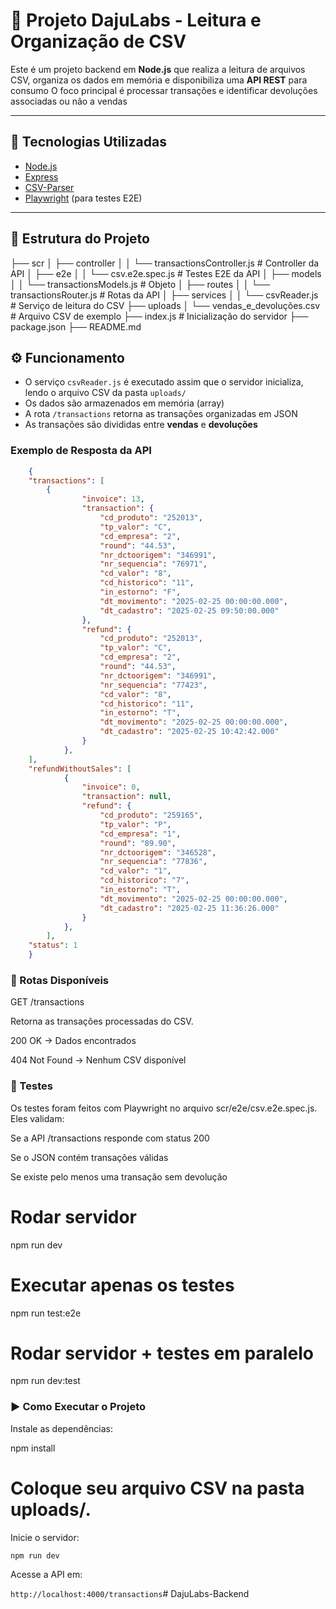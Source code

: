 # 📌 Projeto DajuLabs - Leitura e Organização de CSV

Este é um projeto backend em **Node.js** que realiza a leitura de arquivos CSV, organiza os dados em memória e disponibiliza uma **API REST** para consumo 
O foco principal é processar transações e identificar devoluções associadas ou não a vendas

---

## 🚀 Tecnologias Utilizadas

- [Node.js](https://nodejs.org/)  
- [Express](https://expressjs.com/)  
- [CSV-Parser](https://www.npmjs.com/package/csv-parser)  
- [Playwright](https://playwright.dev/) (para testes E2E)

---

## 📂 Estrutura do Projeto


├── scr
│ ├── controller
│ │ └── transactionsController.js # Controller da API
│ ├── e2e
│ │ └── csv.e2e.spec.js # Testes E2E da API
│ ├── models
│ │ └── transactionsModels.js # Objeto
│ ├── routes
│ │ └── transactionsRouter.js # Rotas da API
│ ├── services
│ │ └── csvReader.js # Serviço de leitura do CSV
├── uploads
│ └── vendas_e_devoluções.csv # Arquivo CSV de exemplo
├── index.js # Inicialização do servidor
├── package.json
├── README.md


## ⚙️ Funcionamento

- O serviço `csvReader.js` é executado assim que o servidor inicializa, lendo o arquivo CSV da pasta `uploads/` 
- Os dados são armazenados em memória (array) 
- A rota `/transactions` retorna as transações organizadas em JSON 
- As transações são divididas entre **vendas** e **devoluções** 

### Exemplo de Resposta da API

```json
    {
    "transactions": [
        {
                "invoice": 13,
                "transaction": {
                    "cd_produto": "252013",
                    "tp_valor": "C",
                    "cd_empresa": "2",
                    "round": "44.53",
                    "nr_dctoorigem": "346991",
                    "nr_sequencia": "76971",
                    "cd_valor": "8",
                    "cd_historico": "11",
                    "in_estorno": "F",
                    "dt_movimento": "2025-02-25 00:00:00.000",
                    "dt_cadastro": "2025-02-25 09:50:00.000"
                },
                "refund": {
                    "cd_produto": "252013",
                    "tp_valor": "C",
                    "cd_empresa": "2",
                    "round": "44.53",
                    "nr_dctoorigem": "346991",
                    "nr_sequencia": "77423",
                    "cd_valor": "8",
                    "cd_historico": "11",
                    "in_estorno": "T",
                    "dt_movimento": "2025-02-25 00:00:00.000",
                    "dt_cadastro": "2025-02-25 10:42:42.000"
                }
            },
    ],
    "refundWithoutSales": [
            {
                "invoice": 0,
                "transaction": null,
                "refund": {
                    "cd_produto": "259165",
                    "tp_valor": "P",
                    "cd_empresa": "1",
                    "round": "89.90",
                    "nr_dctoorigem": "346528",
                    "nr_sequencia": "77836",
                    "cd_valor": "1",
                    "cd_historico": "7",
                    "in_estorno": "T",
                    "dt_movimento": "2025-02-25 00:00:00.000",
                    "dt_cadastro": "2025-02-25 11:36:26.000"
                }
            },
        ],
    "status": 1
    }
```

### 📡 Rotas Disponíveis

GET /transactions

Retorna as transações processadas do CSV.

200 OK → Dados encontrados

404 Not Found → Nenhum CSV disponível



### 🧪 Testes

Os testes foram feitos com Playwright no arquivo scr/e2e/csv.e2e.spec.js.
Eles validam:

Se a API /transactions responde com status 200

Se o JSON contém transações válidas

Se existe pelo menos uma transação sem devolução

# Rodar servidor
npm run dev

# Executar apenas os testes
npm run test:e2e

# Rodar servidor + testes em paralelo
npm run dev:test


### ▶️ Como Executar o Projeto

Instale as dependências:

npm install


# Coloque seu arquivo CSV na pasta uploads/.

Inicie o servidor:

`npm run dev`


Acesse a API em:

``http://localhost:4000/transactions``#   D a j u L a b s - B a c k e n d  
 
